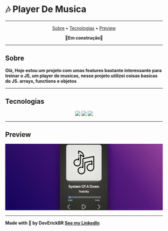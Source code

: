 # 🎶 Player De Musica

---

<p align='center'>
    <a href="#📖 Sobre">Sobre</a> •
    <a href="#💻 Tecnologias">Tecnologias</a> •
    <a href="#📷 Preview">Preview</a>
</p>

**<p align="center">🚧Em construção🚧</p>**

---

## Sobre

**Olá, Hoje estou um projeto com umas features bastante interessante para treinar o JS, um player de musicas, nesse projeto utilizei coisas basicas do JS. arrays, functions e objetos**

---

## Tecnologias

<p align='center'>
    <img src="https://cdn.jsdelivr.net/gh/devicons/devicon/icons/html5/html5-original.svg" width='50px' />
    <img src="https://cdn.jsdelivr.net/gh/devicons/devicon/icons/css3/css3-original.svg" width='50px' />
    <img src="https://cdn.jsdelivr.net/gh/devicons/devicon/icons/javascript/javascript-original.svg" width='50px' />
</p>

---

## Preview

<p aling="center">
    <img alt="Readme" title="Readme" src="./Gifs/Demo.gif">
</p>

---
**Made with 💜 by DevErickBR [See my LinkedIn](https://www.linkedin.com/in/erick-yan-carvalho-b2aa5b226/)**
